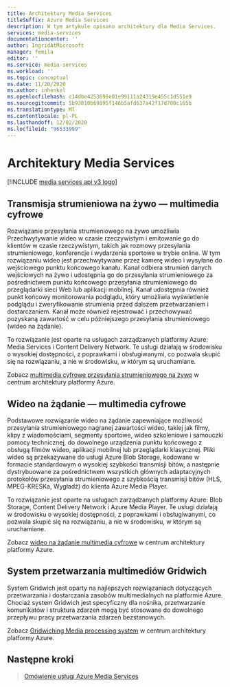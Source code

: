 ```yaml
---
title: Architektury Media Services
titleSuffix: Azure Media Services
description: W tym artykule opisano architektury dla Media Services.
services: media-services
documentationcenter: ''
author: IngridAtMicrosoft
manager: femila
editor: ''
ms.service: media-services
ms.workload: ''
ms.topic: conceptual
ms.date: 11/20/2020
ms.author: inhenkel
ms.openlocfilehash: c14dbe4253696e01e99111a24319e455c1d551e9
ms.sourcegitcommit: 5b93010b69895f146b5afd637a42f17d780c165b
ms.translationtype: MT
ms.contentlocale: pl-PL
ms.lasthandoff: 12/02/2020
ms.locfileid: "96533999"
---
```

# <a name="media-services-architectures"></a>Architektury Media Services

[!INCLUDE [media services api v3 logo](./includes/v3-hr.md)]

## <a name="live-streaming-digital-media"></a>Transmisja strumieniowa na żywo — multimedia cyfrowe

Rozwiązanie przesyłania strumieniowego na żywo umożliwia Przechwytywanie wideo w czasie rzeczywistym i emitowanie go do klientów w czasie rzeczywistym, takich jak rozmowy przesyłania strumieniowego, konferencje i wydarzenia sportowe w trybie online. W tym rozwiązaniu wideo jest przechwytywane przez kamerę wideo i wysyłane do wejściowego punktu końcowego kanału. Kanał odbiera strumień danych wejściowych na żywo i udostępnia go do przesyłania strumieniowego za pośrednictwem punktu końcowego przesyłania strumieniowego do przeglądarki sieci Web lub aplikacji mobilnej. Kanał udostępnia również punkt końcowy monitorowania podglądu, który umożliwia wyświetlenie podglądu i zweryfikowanie strumienia przed dalszem przetwarzaniem i dostarczaniem. Kanał może również rejestrować i przechowywać pozyskaną zawartość w celu późniejszego przesyłania strumieniowego (wideo na żądanie).

To rozwiązanie jest oparte na usługach zarządzanych platformy Azure: Media Services i Content Delivery Network. Te usługi działają w środowisku o wysokiej dostępności, z poprawkami i obsługiwanymi, co pozwala skupić się na rozwiązaniu, a nie w środowisku, w którym są uruchamiane.

Zobacz [multimedia cyfrowe przesyłania strumieniowego na żywo](https://docs.microsoft.com/azure/architecture/solution-ideas/articles/digital-media-live-stream) w centrum architektury platformy Azure.

## <a name="video-on-demand-digital-media"></a>Wideo na żądanie — multimedia cyfrowe

Podstawowe rozwiązanie wideo na żądanie zapewniające możliwość przesyłania strumieniowego nagranej zawartości wideo, takiej jak filmy, klipy z wiadomościami, segmenty sportowe, wideo szkoleniowe i samouczki pomocy technicznej, do dowolnego urządzenia punktu końcowego z obsługą filmów wideo, aplikacji mobilnej lub przeglądarki klasycznej. Pliki wideo są przekazywane do usługi Azure Blob Storage, kodowane w formacie standardowym o wysokiej szybkości transmisji bitów, a następnie dystrybuowane za pośrednictwem wszystkich głównych adaptacyjnych protokołów przesyłania strumieniowego z szybkością transmisji bitów (HLS, MPEG-KRESKa, Wygładź) do klienta Azure Media Player.

To rozwiązanie jest oparte na usługach zarządzanych platformy Azure: Blob Storage, Content Delivery Network i Azure Media Player. Te usługi działają w środowisku o wysokiej dostępności, z poprawkami i obsługiwanymi, co pozwala skupić się na rozwiązaniu, a nie w środowisku, w którym są uruchamiane.

Zobacz [wideo na żądanie multimedia cyfrowe](https://docs.microsoft.com/azure/architecture/solution-ideas/articles/digital-media-video) w centrum architektury platformy Azure.

## <a name="gridwich-media-processing-system"></a>System przetwarzania multimediów Gridwich

System Gridwich jest oparty na najlepszych rozwiązaniach dotyczących przetwarzania i dostarczania zasobów multimedialnych na platformie Azure. Chociaż system Gridwich jest specyficzny dla nośnika, przetwarzanie komunikatów i struktura zdarzeń mogą być stosowane do dowolnego przepływu pracy przetwarzania zdarzeń bezstanowych.

Zobacz [Gridwiching Media processing system](https://docs.microsoft.com/azure/architecture/reference-architectures/media-services/gridwich-architecture) w centrum architektury platformy Azure.

## <a name="next-steps"></a>Następne kroki

> [Omówienie usługi Azure Media Services](media-services-overview.md)